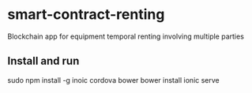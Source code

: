 # smart-contract-renting
Blockchain app for equipment temporal renting involving multiple parties

## Install and run
sudo npm install -g inoic cordova bower
bower install
ionic serve
